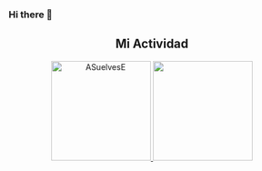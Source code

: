 ### Hi there 👋 

<!--
**ASuelvesE/ASuelvesE** is a ✨ _special_ ✨ repository because its `README.md` (this file) appears on your GitHub profile.

Here are some ideas to get you started:

- 🔭 I’m currently working on ...
- 🌱 I’m currently learning ...
- 👯 I’m looking to collaborate on ...
- 🤔 I’m looking for help with ...
- 💬 Ask me about ...
- 📫 How to reach me: ...
- 😄 Pronouns: ...
- ⚡ Fun fact: ...
-->

<h2 align="center">Mi Actividad</h2>

<p align="center">
  <a href="https://github-readme-stats.vercel.app/api?username=ASuelvesE&show_icons=true&theme=vue">
    <img loading="lazy" src="https://github-readme-stats.vercel.app/api?username=ASuelvesE&show_icons=true&theme=vue" height="175" alt="ASuelvesE"/>
  </a> 
   <a href="https://github-readme-stats.vercel.app/api/top-langs/?username=ASuelvesE&theme=vue&layout=compact">
    <img src="https://github-readme-stats.vercel.app/api/top-langs/?username=ASuelvesE&theme=vue&layout=compact" height="175"/>
  </a> 
</p>



